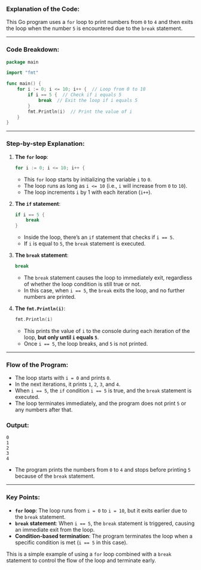 ### Explanation of the Code:

This Go program uses a `for` loop to print numbers from `0` to `4` and then exits the loop when the number `5` is encountered due to the `break` statement.

---

### **Code Breakdown**:

```go
package main

import "fmt"

func main() {
	for i := 0; i <= 10; i++ {  // Loop from 0 to 10
		if i == 5 {  // Check if i equals 5
			break  // Exit the loop if i equals 5
		}
		fmt.Println(i)  // Print the value of i
	}
}
```

---

### **Step-by-step Explanation**:

1. **The `for` loop**:
   ```go
   for i := 0; i <= 10; i++ {
   ```
   - This `for` loop starts by initializing the variable `i` to `0`.
   - The loop runs as long as `i <= 10` (i.e., `i` will increase from `0` to `10`).
   - The loop increments `i` by 1 with each iteration (`i++`).

2. **The `if` statement**:
   ```go
   if i == 5 {
       break
   }
   ```
   - Inside the loop, there’s an `if` statement that checks if `i == 5`.
   - If `i` is equal to `5`, the `break` statement is executed.

3. **The `break` statement**:
   ```go
   break
   ```
   - The `break` statement causes the loop to immediately exit, regardless of whether the loop condition is still true or not.
   - In this case, when `i == 5`, the `break` exits the loop, and no further numbers are printed.

4. **The `fmt.Println(i)`**:
   ```go
   fmt.Println(i)
   ```
   - This prints the value of `i` to the console during each iteration of the loop, **but only until `i` equals `5`**.
   - Once `i == 5`, the loop breaks, and `5` is not printed.

---

### **Flow of the Program**:

- The loop starts with `i = 0` and prints `0`.
- In the next iterations, it prints `1`, `2`, `3`, and `4`.
- When `i == 5`, the `if` condition `i == 5` is true, and the `break` statement is executed.
- The loop terminates immediately, and the program does not print `5` or any numbers after that.

### **Output**:

```
0
1
2
3
4
```

- The program prints the numbers from `0` to `4` and stops before printing `5` because of the `break` statement.

---

### **Key Points**:

- **`for` loop**: The loop runs from `i = 0` to `i = 10`, but it exits earlier due to the `break` statement.
- **`break` statement**: When `i == 5`, the `break` statement is triggered, causing an immediate exit from the loop.
- **Condition-based termination**: The program terminates the loop when a specific condition is met (`i == 5` in this case).

This is a simple example of using a `for` loop combined with a `break` statement to control the flow of the loop and terminate early.
